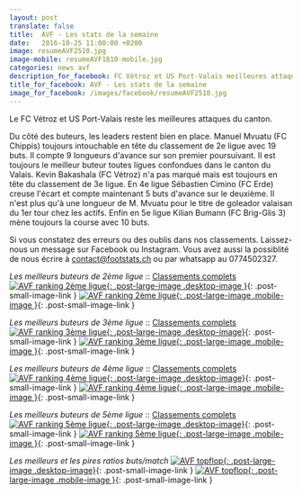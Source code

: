 ```yaml
---
layout: post
translate: false
title:  AVF - Les stats de la semaine
date:   2016-10-25 11:00:00 +0200
image: resumeAVF2510.jpg
image-mobile: resumeAVF1810-mobile.jpg
categories: news avf
description_for_facebook: FC Vétroz et US Port-Valais meilleures attaques du canton. Top buteurs&#58; Manuel Mvuatu, Kevin Bakashala, Sébastien Cimino et Kilian Bumann.
title_for_facebook: AVF - Les stats de la semaine
image_for_facebook: /images/facebook/resumeAVF2510.jpg
---
```

Le FC Vétroz et US Port-Valais reste les meilleures attaques du canton.

Du côté des buteurs, les leaders restent bien en place. Manuel Mvuatu (FC Chippis) toujours intouchable en tête du classement de 2e ligue avec 19 buts. Il compte 9 longueurs d'avance sur son premier poursuivant. Il est toujours le meilleur buteur toutes ligues confondues dans le canton du Valais. Kevin Bakashala (FC Vétroz) n'a pas marqué mais est toujours en tête du classement de 3e ligue. En 4e ligue Sébastien Cimino (FC Erde) creuse l'écart et compte maintenant 5 buts d'avance sur le deuxième. Il n'est plus qu'à une longueur de M. Mvuatu pour le titre de goleador valaisan du 1er tour chez les actifs. Enfin en 5e ligue Kilian Bumann (FC Brig-Glis 3) mène toujours la course avec 10 buts.

Si vous constatez des erreurs ou des oublis dans nos classements. Laissez-nous un message sur Facebook ou Instagram. Vous avez aussi la possiblité de nous écrire à contact@footstats.ch ou par whatsapp au 0774502327.

_Les meilleurs buteurs de 2ème ligue_ :: [Classements complets]({{site.url}}/avf/2eme-ligue)
[![AVF ranking 2ème ligue]({{site.url}}/images/posts/rankings/resumeAVF22510.jpg){: .post-large-image .desktop-image }]({{site.url}}/images/posts/rankings/resumeAVF22510.jpg){: .post-small-image-link }
[![AVF ranking 2ème ligue]({{site.url}}/images/posts/rankings/resumeAVF22510-mobile.jpg){: .post-large-image .mobile-image }]({{site.url}}/images/posts/rankings/resumeAVF22510-mobile.jpg){: .post-small-image-link }

_Les meilleurs buteurs de 3ème ligue_ :: [Classements complets]({{site.url}}/avf/3eme-ligue)
[![AVF ranking 3ème ligue]({{site.url}}/images/posts/rankings/resumeAVF32510.jpg){: .post-large-image .desktop-image}]({{site.url}}/images/posts/rankings/resumeAVF32510.jpg){: .post-small-image-link }
[![AVF ranking 3ème ligue]({{site.url}}/images/posts/rankings/resumeAVF32510-mobile.jpg){: .post-large-image .mobile-image }]({{site.url}}/images/posts/rankings/resumeAVF32510-mobile.jpg){: .post-small-image-link }

_Les meilleurs buteurs de 4ème ligue_ :: [Classements complets]({{site.url}}/avf/4eme-ligue)
[![AVF ranking 4ème ligue]({{site.url}}/images/posts/rankings/resumeAVF42510.jpg){: .post-large-image .desktop-image}]({{site.url}}/images/posts/rankings/resumeAVF42510.jpg){: .post-small-image-link }
[![AVF ranking 4ème ligue]({{site.url}}/images/posts/rankings/resumeAVF42510-mobile.jpg){: .post-large-image .mobile-image }]({{site.url}}/images/posts/rankings/resumeAVF42510-mobile.jpg){: .post-small-image-link }

_Les meilleurs buteurs de 5ème ligue_ :: [Classements complets]({{site.url}}/avf/5eme-ligue)
[![AVF ranking 5ème ligue]({{site.url}}/images/posts/rankings/resumeAVF52510.jpg){: .post-large-image .desktop-image}]({{site.url}}/images/posts/rankings/resumeAVF52510.jpg){: .post-small-image-link }
[![AVF ranking 5ème ligue]({{site.url}}/images/posts/rankings/resumeAVF52510-mobile.jpg){: .post-large-image .mobile-image }]({{site.url}}/images/posts/rankings/resumeAVF52510-mobile.jpg){: .post-small-image-link }

_Les meilleurs et les pires ratios buts/match_
[![AVF topflop]({{site.url}}/images/posts/topflop/AVF2510.jpg){: .post-large-image .desktop-image}]({{site.url}}/images/posts/topflop/AVF2510.jpg){: .post-small-image-link }
[![AVF topflop]({{site.url}}/images/posts/topflop/AVF2510.jpg){: .post-large-image .mobile-image }]({{site.url}}/images/posts/topflop/AVF2510.jpg){: .post-small-image-link }